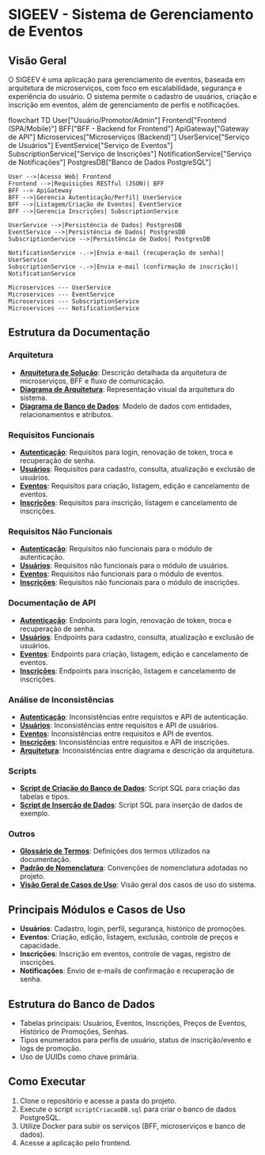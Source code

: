 # SIGEEV - Sistema de Gerenciamento de Eventos

## Visão Geral
O SIGEEV é uma aplicação para gerenciamento de eventos, baseada em arquitetura de microserviços, com foco em escalabilidade, segurança e experiência do usuário. O sistema permite o cadastro de usuários, criação e inscrição em eventos, além de gerenciamento de perfis e notificações.


flowchart TD
    User["Usuário/Promotor/Admin"]
    Frontend["Frontend (SPA/Mobile)"]
    BFF["BFF - Backend for Frontend"]
    ApiGateway["Gateway de API"]
    Microservices["Microserviços (Backend)"]
    UserService["Serviço de Usuários"]
    EventService["Serviço de Eventos"]
    SubscriptionService["Serviço de Inscrições"]
    NotificationService["Serviço de Notificações"]
    PostgresDB["Banco de Dados PostgreSQL"]

    User -->|Acesso Web| Frontend
    Frontend -->|Requisições RESTful (JSON)| BFF
    BFF --> ApiGateway
    BFF -->|Gerencia Autenticação/Perfil| UserService
    BFF -->|Listagem/Criação de Eventos| EventService
    BFF -->|Gerencia Inscrições| SubscriptionService

    UserService -->|Persistência de Dados| PostgresDB
    EventService -->|Persistência de Dados| PostgresDB
    SubscriptionService -->|Persistência de Dados| PostgresDB

    NotificationService -.->|Envia e-mail (recuperação de senha)| UserService
    SubscriptionService -.->|Envia e-mail (confirmação de inscrição)| NotificationService

    Microservices --- UserService
    Microservices --- EventService
    Microservices --- SubscriptionService
    Microservices --- NotificationService



## Estrutura da Documentação

### Arquitetura
- **[Arquitetura de Solução](./Arquitetura/ArquiteturaDeSolucao.md)**: Descrição detalhada da arquitetura de microserviços, BFF e fluxo de comunicação.
- **[Diagrama de Arquitetura](./Arquitetura/ArquiteturaDeSolucao.puml)**: Representação visual da arquitetura do sistema.
- **[Diagrama de Banco de Dados](./Arquitetura/diagrama_bd.puml)**: Modelo de dados com entidades, relacionamentos e atributos.

### Requisitos Funcionais
- **[Autenticação](./Requisitos%20Funcionais/autenticacao_funcionais.md)**: Requisitos para login, renovação de token, troca e recuperação de senha.
- **[Usuários](./Requisitos%20Funcionais/usuarios_funcionais.md)**: Requisitos para cadastro, consulta, atualização e exclusão de usuários.
- **[Eventos](./Requisitos%20Funcionais/eventos_funcionais.md)**: Requisitos para criação, listagem, edição e cancelamento de eventos.
- **[Inscrições](./Requisitos%20Funcionais/inscricoes_funcionais.md)**: Requisitos para inscrição, listagem e cancelamento de inscrições.

### Requisitos Não Funcionais
- **[Autenticação](./Requisitos%20Não%20Funcionais/autenticacao_nao_funcionais.md)**: Requisitos não funcionais para o módulo de autenticação.
- **[Usuários](./Requisitos%20Não%20Funcionais/usuarios_nao_funcionais.md)**: Requisitos não funcionais para o módulo de usuários.
- **[Eventos](./Requisitos%20Não%20Funcionais/eventos_nao_funcionais.md)**: Requisitos não funcionais para o módulo de eventos.
- **[Inscrições](./Requisitos%20Não%20Funcionais/inscricoes_nao_funcionais.md)**: Requisitos não funcionais para o módulo de inscrições.

### Documentação de API
- **[Autenticação](./api/autenticacao_api.md)**: Endpoints para login, renovação de token, troca e recuperação de senha.
- **[Usuários](./api/usuarios_api.md)**: Endpoints para cadastro, consulta, atualização e exclusão de usuários.
- **[Eventos](./api/eventos_api.md)**: Endpoints para criação, listagem, edição e cancelamento de eventos.
- **[Inscrições](./api/inscricoes_api.md)**: Endpoints para inscrição, listagem e cancelamento de inscrições.

### Análise de Inconsistências
- **[Autenticação](./inconsistencias/autenticacao_inconsistencias.md)**: Inconsistências entre requisitos e API de autenticação.
- **[Usuários](./inconsistencias/usuarios_inconsistencias.md)**: Inconsistências entre requisitos e API de usuários.
- **[Eventos](./inconsistencias/eventos_inconsistencias.md)**: Inconsistências entre requisitos e API de eventos.
- **[Inscrições](./inconsistencias/inscricoes_inconsistencias.md)**: Inconsistências entre requisitos e API de inscrições.
- **[Arquitetura](./inconsistencias/arquitetura_inconsistencias.md)**: Inconsistências entre diagrama e descrição da arquitetura.

### Scripts
- **[Script de Criação do Banco de Dados](./Scripts/scriptCriacaoDB.sql)**: Script SQL para criação das tabelas e tipos.
- **[Script de Inserção de Dados](./Scripts/ScriptDeInsercaoDeDados.sql)**: Script SQL para inserção de dados de exemplo.

### Outros
- **[Glossário de Termos](./glossario_termos.md)**: Definições dos termos utilizados na documentação.
- **[Padrão de Nomenclatura](./padrao_nomenclatura.md)**: Convenções de nomenclatura adotadas no projeto.
- **[Visão Geral de Casos de Uso](./Casos%20de%20Uso%20e%20Requisitos/visao_geral.md)**: Visão geral dos casos de uso do sistema.

## Principais Módulos e Casos de Uso
- **Usuários**: Cadastro, login, perfil, segurança, histórico de promoções.
- **Eventos**: Criação, edição, listagem, exclusão, controle de preços e capacidade.
- **Inscrições**: Inscrição em eventos, controle de vagas, registro de inscrições.
- **Notificações**: Envio de e-mails de confirmação e recuperação de senha.

## Estrutura do Banco de Dados
- Tabelas principais: Usuários, Eventos, Inscrições, Preços de Eventos, Histórico de Promoções, Senhas.
- Tipos enumerados para perfis de usuário, status de inscrição/evento e logs de promoção.
- Uso de UUIDs como chave primária.

## Como Executar
1. Clone o repositório e acesse a pasta do projeto.
2. Execute o script `scriptCriacaoDB.sql` para criar o banco de dados PostgreSQL.
3. Utilize Docker para subir os serviços (BFF, microserviços e banco de dados).
4. Acesse a aplicação pelo frontend.
